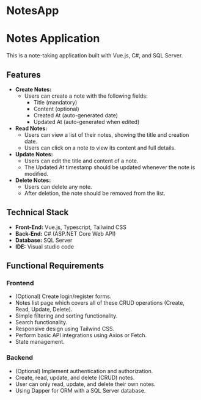 # NotesApp

# Notes Application

This is a note-taking application built with Vue.js, C#, and SQL Server.

## Features

* **Create Notes:**
    * Users can create a note with the following fields:
        * Title (mandatory)
        * Content (optional)
        * Created At (auto-generated date)
        * Updated At (auto-generated when edited)
* **Read Notes:**
    * Users can view a list of their notes, showing the title and creation date.
    * Users can click on a note to view its content and full details.
* **Update Notes:**
    * Users can edit the title and content of a note.
    * The Updated At timestamp should be updated whenever the note is modified.
* **Delete Notes:**
    * Users can delete any note.
    * After deletion, the note should be removed from the list.

## Technical Stack

* **Front-End:** Vue.js, Typescript, Tailwind CSS
* **Back-End:** C# (ASP.NET Core Web API)
* **Database:** SQL Server
* **IDE:** Visual studio code
  

## Functional Requirements

### Frontend

* (Optional) Create login/register forms.
* Notes list page which covers all of these CRUD operations (Create, Read, Update, Delete).
* Simple filtering and sorting functionality.
* Search functionality.
* Responsive design using Tailwind CSS.
* Perform basic API integrations using Axios or Fetch.
* State management.

### Backend

* (Optional) Implement authentication and authorization.
* Create, read, update, and delete (CRUD) notes.
* User can only read, update, and delete their own notes.
* Using Dapper for ORM with a SQL Server database.


